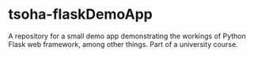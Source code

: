 # tsoha-flaskDemoApp

A repository for a small demo app demonstrating the workings of Python Flask web framework, among other things. Part of a university course.
